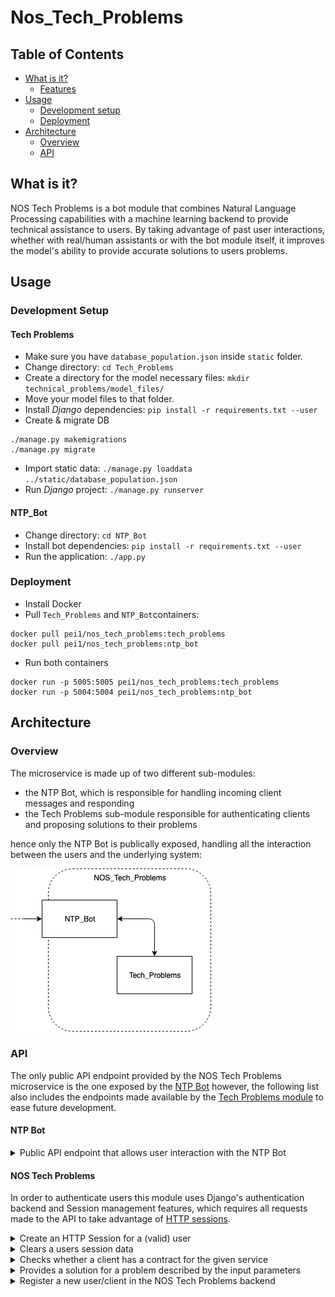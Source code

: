 # Nos_Tech_Problems

## Table of Contents
* [What is it?](#what-is-it)
  - [Features](#features)
* [Usage](#usage)
  - [Development setup](#development-setup)
  - [Deployment](#deployment)
* [Architecture](#architecture)
  - [Overview](#overview)
  - [API](#api)


## What is it?
NOS Tech Problems is a bot module that combines Natural Language Processing capabilities 
with a machine learning backend to provide technical assistance to users. By taking advantage
of past user interactions, whether with real/human assistants or with the bot module itself, it
improves the model's ability to provide accurate solutions to users problems.

## Usage

### Development Setup

#### Tech Problems
* Make sure you have `database_population.json` inside `static` folder.
* Change directory:
`cd Tech_Problems`
* Create a directory for the model necessary files:
`mkdir technical_problems/model_files/`
* Move your model files to that folder.
* Install *Django* dependencies:
`pip install -r requirements.txt --user`
* Create & migrate DB
```
./manage.py makemigrations
./manage.py migrate
```
* Import static data:
`./manage.py loaddata ../static/database_population.json`
* Run *Django* project:
`./manage.py runserver`

#### NTP_Bot

* Change directory:
`cd NTP_Bot`
* Install bot dependencies:
`pip install -r requirements.txt --user`
* Run the application:
`./app.py`

### Deployment

* Install Docker
* Pull `Tech_Problems` and `NTP_Bot`containers: 
```
docker pull pei1/nos_tech_problems:tech_problems
docker pull pei1/nos_tech_problems:ntp_bot
```
* Run both containers
```
docker run -p 5005:5005 pei1/nos_tech_problems:tech_problems
docker run -p 5004:5004 pei1/nos_tech_problems:ntp_bot
```


## Architecture
### Overview
The microservice is made up of two different sub-modules: 
- the NTP Bot, which is responsible for handling incoming client messages and responding
- the Tech Problems sub-module responsible for authenticating clients and proposing solutions to their problems

hence only the NTP Bot is publically exposed, handling all the interaction between the users and the underlying
system:

![NOS\_Tech\_Problems Overview](static/NTP_Overview.png)

### API
The only public API endpoint provided by the NOS Tech Problems microservice is the one 
exposed by the [NTP Bot](NTP_Bot) however, the following list also includes the endpoints made
available by the [Tech Problems module](Tech_Problems) to ease future development.

#### NTP Bot
<details>
<summary>Public API endpoint that allows user interaction with the NTP Bot</summary>

```http
POST /solver
```

</details>

#### NOS Tech Problems
In order to authenticate users this module uses Django's authentication backend and Session management features, 
which requires all requests made to the API to take advantage of 
[HTTP sessions](https://developer.mozilla.org/en-US/docs/Web/HTTP/Session).

<details>
<summary>Create an HTTP Session for a (valid) user</summary>

```http
GET /problems/login?username=<>&password=<>
```

| Parameter | Type | Description |
| :--- | :--- | :--- |
| `username` | `string` | Username (telephone number) |
| `password` | `string` | Password (NIF) |

</details>

<details>
<summary>Clears a users session data</summary>

```http
GET /problems/logout
```
</details>

<details>
<summary>Checks whether a client has a contract for the given service</summary>

```http
GET /problems/client_has_service?servico=<>
```

| Parameter | Type | Description |
| :--- | :--- | :--- |
| `servico` | `string` | Internal description of a single ISP service |

</details>

<details>
<summary>Provides a solution for a problem described by the input parameters</summary>

```http
GET /problems/solve?sintoma=<>&tipificacao_tipo_1=<>&tipificacao_tipo_2=<>&tipificacao_tipo_3=<>
```

| Parameter | Type | Description |
| :--- | :--- | :--- |
| `sintoma` | `string` | Internal description of the problem's simptome |
| `tipificacao_tipo_1` | `string` | Problem Typification - Type 1 |
| `tipificacao_tipo_2` | `string` | Problem Typification - Type 2 |
| `tipificacao_tipo_3` | `string` | Problem Typification - Type 3 |

</details>

<details>
<summary>Register a new user/client in the NOS Tech Problems backend</summary>

```http
GET /problems/register?username=<>&password=<>&morada=<>&equipamentos=<>&tarifario=<>
```

| Parameter | Type | Description |
| :--- | :--- | :--- |
| `username` | `string` | Username (telephone number) |
| `password` | `string` | Password (NIF) |
| `morada` | `string` | Client's address |
| `equipamentos` | `string` | Client's devices that pertain to the ISP service |
| `tarifario` | `string` | Client's contracted tariff |
</details>
